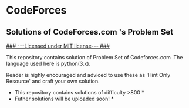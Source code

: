 # CodeForces
## Solutions of CodeForces.com 's Problem Set
[### ---Licensed under MIT license--- ###](https://github.com/YasirAhmad-EccentriX/CodeForces/blob/master/LICENSE)

This repository contains solution of Problem Set of Codeforces.com .The language used here is python(3.x).

Reader is highly encouraged and adviced to use these as 'Hint Only Resource' and craft your own solution.

* This repository contains solutions of difficulty >800 *
* Futher solutions will be uploaded soon! *
